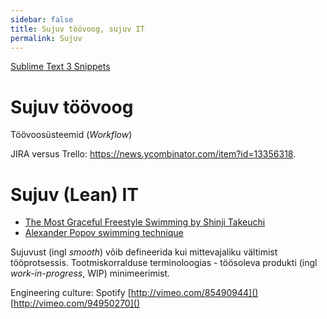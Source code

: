 ```yaml
---
sidebar: false
title: Sujuv töövoog, sujuv IT
permalink: Sujuv
---
```


[Sublime Text 3 Snippets](https://webdevstudios.com/2016/08/16/snippets-saved-life-how-sublime-text-3-snippets-changed-everything/)

# Sujuv töövoog

Töövoosüsteemid (_Workflow_)

JIRA versus Trello: https://news.ycombinator.com/item?id=13356318. 

# Sujuv (Lean) IT

- [The Most Graceful Freestyle Swimming by Shinji Takeuchi](https://youtu.be/rJpFVvho0o4)
- [Alexander Popov swimming technique](https://youtu.be/CIzBaSiWdRA)

Sujuvust (ingl _smooth_) võib defineerida kui mittevajaliku vältimist tööprotsessis. Tootmiskorralduse terminoloogias - töösoleva produkti (ingl _work-in-progress_, WIP) minimeerimist.

Engineering culture: Spotify [http://vimeo.com/85490944]() [http://vimeo.com/94950270]()

 